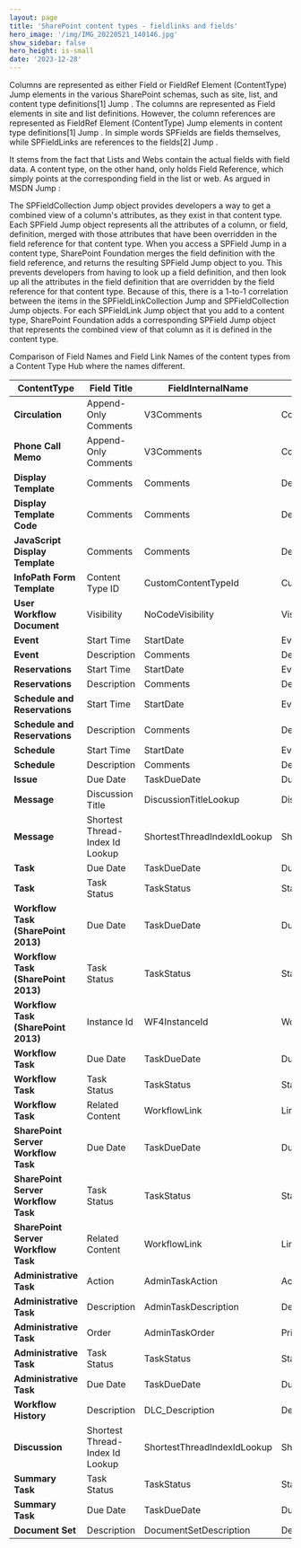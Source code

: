 ```yaml
---
layout: page
title: 'SharePoint content types - fieldlinks and fields'
hero_image: '/img/IMG_20220521_140146.jpg'
show_sidebar: false
hero_height: is-small
date: '2023-12-28'
---
```


Columns are represented as either Field or FieldRef Element (ContentType) Jump  elements in the various SharePoint schemas, such as site, list, and content type definitions[1] Jump . The columns are represented as Field elements in site and list definitions. However, the column references are represented as FieldRef Element (ContentType) Jump  elements in content type definitions[1] Jump .  In simple words SPFields are fields themselves, while SPFieldLinks are references to the fields[2] Jump .

It stems from the fact that Lists and Webs contain the actual fields with field data. A content type, on the other hand, only holds Field Reference, which simply points at the corresponding field in the list or web. As argued in MSDN Jump :
 
The SPFieldCollection Jump  object provides developers a way to get a combined view of a column's attributes, as they exist in that content type. Each SPField Jump  object represents all the attributes of a column, or field, definition, merged with those attributes that have been overridden in the field reference for that content type. 
When you access a SPField Jump  in a content type, SharePoint Foundation merges the field definition with the field reference, and returns the resulting SPField Jump  object to you. This prevents developers from having to look up a field definition, and then look up all the attributes in the field definition that are overridden by the field reference for that content type.
Because of this, there is a 1-to-1 correlation between the items in the SPFieldLinkCollection Jump  and SPFieldCollection Jump  objects. For each SPFieldLink Jump  object that you add to a content type, SharePoint Foundation adds a corresponding SPField Jump  object that represents the combined view of that column as it is defined in the content type.




Comparison of Field Names and Field Link Names of the content types from a Content Type Hub where the names different.

| **ContentType**                 | **Field Title**                 | **FieldInternalName**       | **Field Link**            |
|---------------------------------|---------------------------------|-----------------------------|---------------------------|
| **Circulation**                 | Append-Only Comments            | V3Comments                  | Comments                  |
| **Phone Call Memo**             | Append-Only Comments            | V3Comments                  | Comments                  |
| **Display Template**            | Comments                        | Comments                    | Description               |
| **Display Template Code**       | Comments                        | Comments                    | Description               |
| **JavaScript Display Template** | Comments                        | Comments                    | Description               |
| **InfoPath Form Template**      | Content Type ID                 | CustomContentTypeId         | CusomContentTypeId        |
| **User Workflow Document**      | Visibility                      | NoCodeVisibility            | Visibility                |
| **Event**                       | Start Time                      | StartDate                   | EventDate                 |
| **Event**                       | Description                     | Comments                    | Description               |
| **Reservations**                | Start Time                      | StartDate                   | EventDate                 |
| **Reservations**                | Description                     | Comments                    | Description               |
| **Schedule and Reservations**   | Start Time                      | StartDate                   | EventDate                 |
| **Schedule and Reservations**   | Description                     | Comments                    | Description               |
| **Schedule**                    | Start Time                      | StartDate                   | EventDate                 |
| **Schedule**                    | Description                     | Comments                    | Description               |
| **Issue**                       | Due Date                        | TaskDueDate                 | DueDate                   |
| **Message**                     | Discussion Title                | DiscussionTitleLookup       | DiscussionSubjectLookup   |
| **Message**                     | Shortest Thread-Index Id Lookup | ShortestThreadIndexIdLookup | ShortestThreadIndexLookup |
| **Task**                        | Due Date                        | TaskDueDate                 | DueDate                   |
| **Task**                            | Task Status                     | TaskStatus                  | Status                    |
| **Workflow Task (SharePoint 2013)** | Due Date                        | TaskDueDate                 | DueDate                   |
| **Workflow Task (SharePoint 2013)** | Task Status                     | TaskStatus                  | Status                    |
| **Workflow Task (SharePoint 2013)** | Instance Id                     | WF4InstanceId               | WorkflowInstanceId        |
| **Workflow Task**                   | Due Date                        | TaskDueDate                 | DueDate                   |
| **Workflow Task**                   | Task Status                     | TaskStatus                  | Status                    |
| **Workflow Task**                   | Related Content                 | WorkflowLink                | Link                      |
| **SharePoint Server Workflow Task** | Due Date                        | TaskDueDate                 | DueDate                   |
| **SharePoint Server Workflow Task** | Task Status                     | TaskStatus                  | Status                    |
| **SharePoint Server Workflow Task** | Related Content                 | WorkflowLink                | Link                      |
| **Administrative Task**             | Action                          | AdminTaskAction             | Action                    |
| **Administrative Task**             | Description                     | AdminTaskDescription        | Description               |
| **Administrative Task**             | Order                           | AdminTaskOrder              | Priority                  |
| **Administrative Task**             | Task Status                     | TaskStatus                  | Status                    |
| **Administrative Task**             | Due Date                        | TaskDueDate                 | DueDate                   |
| **Workflow History**                | Description                     | DLC_Description             | Description               |
| **Discussion**                      | Shortest Thread-Index Id Lookup | ShortestThreadIndexIdLookup | ShortestThreadIndexLookup |
| **Summary Task**                    | Task Status                     | TaskStatus                  | Status                    |
| **Summary Task**                    | Due Date                        | TaskDueDate                 | DueDate                   |
| **Document Set**                    |	Description	                    | DocumentSetDescription	     | Description               |

